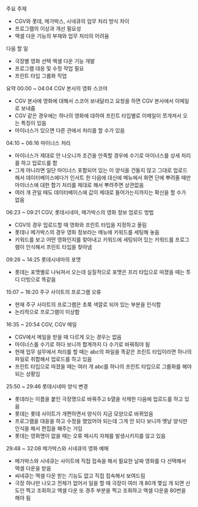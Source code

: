 주요 주제
- CGV와 롯데, 메가박스, 시네큐의 업무 처리 방식 차이
- 프로그램의 이상과 개선 필요성
- 엑셀 다운 기능의 부재와 업무 처리의 어려움


다음 할 일
- 극장별 영화 선택 엑셀 다운 기능 개발
- 프로그램 대응 및 수정 작업 필요
- 프린트 타입 그룹화 작업


요약
00:00 ~ 04:04
CGV 본사의 영화 스코어
- CGV 본사에 영화에 대해서 스코어 보내달라고 요청을 하면 CGV 본사에서 이메일로 보내줌
- CGV 같은 경우에는 하나의 영화에 대하여 프린트 타입별로 이메일이 쪼개져서 오는 특징이 있음
- 마이너스가 있으면 다른 관에서 처리를 할 수가 있음

04:10 ~ 06:16
마이너스 처리
- 마이너스가 제대로 안 나오니까 조건을 만족할 경우에 수기로 마이너스를 상세 처리를 하고 업로드를 함
- 그게 아니라면 일단 마이너스 포함되어 있는 이 양식을 건들지 않고 그대로 업로드해서 데이터베이스에다가 인서트 한 다음에 대신에 메뉴에서 화면 단에 뿌려줄 때만 마이너스에 대한 합기 처리를 제대로 해서 뿌려주면 상관없음
- 여러 개 관일 때도 데이터베이스에 값이 제대로 들어가는지까지는 확신을 할 수가 없음

06:23 ~ 09:21
CGV, 롯데시네마, 메가박스의 영화 정보 업로드 방법
- CGV의 경우 업로드할 때 영화와 프린트 타입을 지정하고 올림
- 롯데나 메가박스의 경우 영화 정보라는 메뉴에 키워드를 세팅해 놓음
- 키워드를 보고 어떤 영화인지를 찾아내고 키워드에 세팅되어 있는 키워드를 프로그램이 인식해서 프린트 타입을 찾아냄

09:26 ~ 14:25
롯데시네마의 포맷
- 롯데는 포맷별로 나눠져서 오는데 실질적으로 포맷은 프리 타입으로 따졌을 때는 투디 더빙으로 똑같음

15:07 ~ 16:20
주구 사이트의 프로그램 오류
- 현재 주구 사이트의 프로그램은 초록 색깔로 되어 있는 부분을 인식함
- 논리적으로 프로그램이 이상함

16:35 ~ 20:54
CGV, CGV 메일
- CGV에서 메일을 받을 때 다르게 오는 경우는 없음
- 마이너스를 수기로 하다 보니까 합계까지 다 수기로 바꿔줘야 됨
- 현재 업무 실무에서 처리를 할 때는 abc의 파일을 똑같은 프린트 타입이라면 하나의 파일로 취합해서 업로드를 하고 있음
- 프린트 타입으로 따졌을 때는 여러 개 abc를 하나의 프린트 타입으로 그룹화를 해야 되는 상황임

25:50 ~ 29:46
롯데시네마 양식 변경
- 롯데라는 이름을 붙인 극장명으로 바꿔주고 b열을 삭제한 다음에 업로드를 하고 있음
- 롯데는 롯데 사이트가 개편하면서 양식이 지금 모양으로 바뀌었음
- 프로그램을 대응을 하고 수정을 했었어야 되는데 그게 안 되다 보니까 옛날 양식만 인식을 해서 편집을 해주는 거임
- 롯데는 영화명이 없을 때는 오류 메시지 자체를 발생시키지를 않고 있음

29:48 ~ 32:08
메가박스와 시네큐의 영화 예매
- 메가박스와 시네큐는 사이트에 직접 접속을 해서 필요한 날짜 영화를 다 선택해서 엑셀 다운을 받음
- 씨네큐는 엑셀 다운 받는 기능도 없고 직접 접속해서 보여드림
- 극장 하나만 나오고 전체가 없어서 일을 할 때 극장이 여러 개 80개 몇십 개 되면 신도인 찍고 조회하고 엑셀 다운 또 경주 부분을 찍고 조회하고 엑셀 다운을 80번을 해야 됨